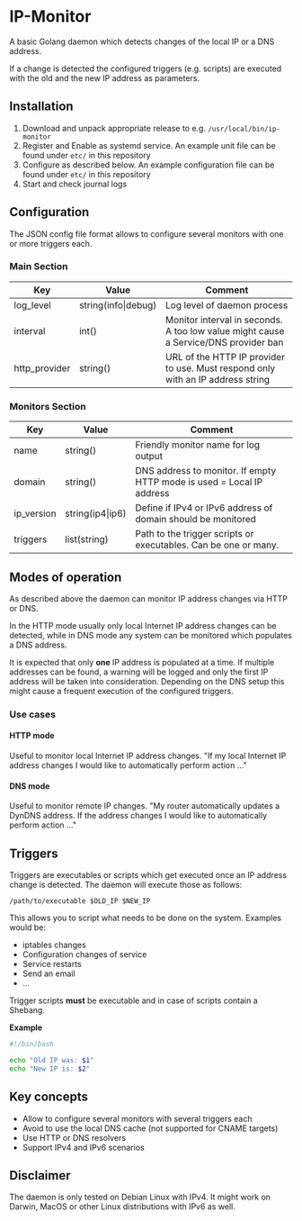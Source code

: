 # IP-Monitor

A basic Golang daemon which detects changes of the local IP or a DNS address.

If a change is detected the configured triggers (e.g. scripts) are executed with the old and the new IP address as parameters.

## Installation
1. Download and unpack appropriate release to e.g. `/usr/local/bin/ip-monitor`
2. Register and Enable as systemd service. An example unit file can be found under `etc/` in this repository
3. Configure as described below. An example configuration file can be found under `etc/` in this repository
4. Start and check journal logs


## Configuration
The JSON config file format allows to configure several monitors with one or more triggers each.


### Main Section
| Key | Value | Comment |
| - | - | - |
| log_level | string(info\|debug) | Log level of daemon process |
| interval | int() | Monitor interval in seconds. A too low value might cause a Service/DNS provider ban |
| http_provider | string() | URL of the HTTP IP provider to use. Must respond only with an IP address string |


### Monitors Section
| Key | Value | Comment |
| - | - | - |
| name | string() | Friendly monitor name for log output |
| domain | string() | DNS address to monitor. If empty HTTP mode is used = Local IP address |
| ip_version | string(ip4\|ip6) | Define if IPv4 or IPv6 address of domain should be monitored |
| triggers | list(string) | Path to the trigger scripts or executables. Can be one or many. |


## Modes of operation
As described above the daemon can monitor IP address changes via HTTP or DNS.

In the HTTP mode usually only local Internet IP address changes can be detected, while in DNS mode any system can be monitored which populates a DNS address.

It is expected that only **one** IP address is populated at a time. If multiple addresses can be found, a warning will be logged and only the first IP address will be taken into consideration.
Depending on the DNS setup this might cause a frequent execution of the configured triggers.

### Use cases

#### HTTP mode
Useful to monitor local Internet IP address changes.
"If my local Internet IP address changes I would like to automatically perform action ..."

#### DNS mode
Useful to monitor remote IP changes.
"My router automatically updates a DynDNS address. If the address changes I would like to automatically perform action ..."


## Triggers
Triggers are executables or scripts which get executed once an IP address change is detected.
The daemon will execute those as follows:
```
/path/to/executable $OLD_IP $NEW_IP
```

This allows you to script what needs to be done on the system. Examples would be:
- iptables changes
- Configuration changes of service
- Service restarts
- Send an email
- ...

Trigger scripts **must** be executable and in case of scripts contain a Shebang.

**Example**
```bash
#!/bin/bash

echo "Old IP was: $1"
echo "New IP is: $2"
```

## Key concepts
- Allow to configure several monitors with several triggers each
- Avoid to use the local DNS cache (not supported for CNAME targets)
- Use HTTP or DNS resolvers
- Support IPv4 and IPv6 scenarios

## Disclaimer
The daemon is only tested on Debian Linux with IPv4.
It might work on Darwin, MacOS or other Linux distributions with IPv6 as well.

